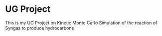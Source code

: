 # UG Project
This is my UG Project on Kinetic Monte Carlo Simulation of the reaction of Syngas to produce hydrocarbons
